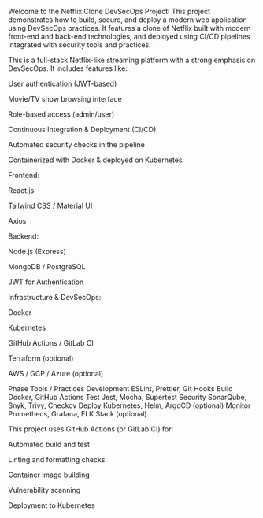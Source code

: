 Welcome to the Netflix Clone DevSecOps Project! This project demonstrates how to build, secure, and deploy a modern web application using DevSecOps practices. It features a clone of Netflix built with modern front-end and back-end technologies, and deployed using CI/CD pipelines integrated with security tools and practices.

This is a full-stack Netflix-like streaming platform with a strong emphasis on DevSecOps. It includes features like:

User authentication (JWT-based)

Movie/TV show browsing interface

Role-based access (admin/user)

Continuous Integration & Deployment (CI/CD)

Automated security checks in the pipeline

Containerized with Docker & deployed on Kubernetes

Frontend:

React.js

Tailwind CSS / Material UI

Axios

Backend:

Node.js (Express)

MongoDB / PostgreSQL

JWT for Authentication

Infrastructure & DevSecOps:

Docker

Kubernetes

GitHub Actions / GitLab CI

Terraform (optional)

AWS / GCP / Azure (optional)

Phase	Tools / Practices
Development	ESLint, Prettier, Git Hooks
Build	Docker, GitHub Actions
Test	Jest, Mocha, Supertest
Security	SonarQube, Snyk, Trivy, Checkov
Deploy	Kubernetes, Helm, ArgoCD (optional)
Monitor	Prometheus, Grafana, ELK Stack (optional)

This project uses GitHub Actions (or GitLab CI) for:

Automated build and test

Linting and formatting checks

Container image building

Vulnerability scanning

Deployment to Kubernetes

